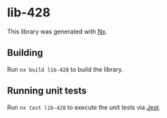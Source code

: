 # lib-428

This library was generated with [Nx](https://nx.dev).

## Building

Run `nx build lib-428` to build the library.

## Running unit tests

Run `nx test lib-428` to execute the unit tests via [Jest](https://jestjs.io).
